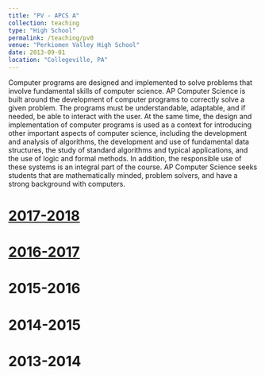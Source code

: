 ```yaml
---
title: "PV - APCS A"
collection: teaching
type: "High School"
permalink: /teaching/pv0
venue: "Perkiomen Valley High School"
date: 2013-09-01
location: "Collegeville, PA"
---
```


Computer programs are designed and implemented to solve problems that involve fundamental skills of computer science.
AP Computer Science is built around the development of computer programs to correctly solve a given problem. The programs must
be understandable, adaptable, and if needed, be able to interact with the user. At the same time, the design and implementation of computer programs is used as a context for introducing other important aspects of computer science, including the development and analysis of algorithms, the development and use of fundamental data structures, the study of standard algorithms and typical applications, and the use of logic and formal methods. In addition, the responsible use of these systems is an integral part of the course. AP Computer Science seeks students that are mathematically minded, problem solvers, and have a strong background with computers.

<a href="https://classroom.google.com/c/NTA2NzcxNzIxMlpa">2017-2018</a>
======

<a href="https://classroom.google.com/c/MjI4NDA4NTE3OFpa">2016-2017</a>
======

2015-2016
======

2014-2015
======

2013-2014
======
